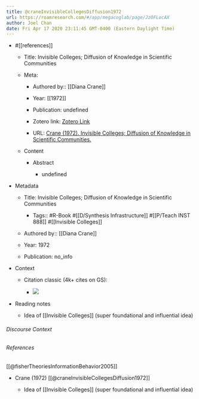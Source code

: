 ```yaml
---
title: @craneInvisibleCollegesDiffusion1972
url: https://roamresearch.com/#/app/megacoglab/page/JzOFLocAX
author: Joel Chan
date: Fri Apr 17 2020 23:11:45 GMT-0400 (Eastern Daylight Time)
---
```


- #[[references]]

    - Title: Invisible Colleges; Diffusion of Knowledge in Scientific Communities

    - Meta:

        - Authored by:: [[Diana Crane]]

        - Year: [[1972]]

        - Publication: undefined

        - Zotero link: [Zotero Link](zotero://select/items/1_B7BD3FGI)

        - URL: [Crane (1972). Invisible Colleges; Diffusion of Knowledge in Scientific Communities.](https://www.amazon.com/Invisible-Colleges-Diffusion-Scientific-Communities/dp/0226118576)

    - Content

        - Abstract

            - undefined
- Metadata

    - Title: Invisible Colleges; Diffusion of Knowledge in Scientific Communities

        - Tags:: #R-Book #[[D/Synthesis Infrastructure]] #[[P/Teach INST 888]] #[[Invisible Colleges]]

    - Authored by::  [[Diana Crane]]

    - Year: 1972

    - Publication: no_info
- Context

    - Citation classic (4k+ cites on GS):

        - ![](https://firebasestorage.googleapis.com/v0/b/firescript-577a2.appspot.com/o/imgs%2Fapp%2Fmegacoglab%2FJKbXUqYGDx?alt=media&token=725b73d4-da4b-4241-9109-71e404045e89)
- Reading notes

    - Idea of [[Invisible Colleges]] (super foundational and influential idea)

###### Discourse Context



###### References

[[@fisherTheoriesInformationBehavior2005]]

- Crane (1972) [[@craneInvisibleCollegesDiffusion1972]]

    - Idea of [[Invisible Colleges]] (super foundational and influential idea)

